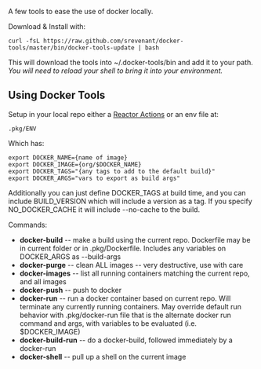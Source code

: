 A few tools to ease the use of docker locally.

Download & Install with:

	curl -fsL https://raw.github.com/srevenant/docker-tools/master/bin/docker-tools-update | bash

This will download the tools into ~/.docker-tools/bin and add it to your path.  *You will need to reload your shell to bring it into your environment.*

Using Docker Tools
------------------

Setup in your local repo either a [Reactor Actions](https://github.com/srevenant/reactor) or an env file at:

	.pkg/ENV

Which has:

	export DOCKER_NAME={name of image}
	export DOCKER_IMAGE={org/$DOCKER_NAME}
	export DOCKER_TAGS="{any tags to add to the default build}"
    export DOCKER_ARGS="vars to export as build args"

Additionally you can just define DOCKER_TAGS at build time, and you can include BUILD_VERSION which will include a version as a tag.  If you specify NO_DOCKER_CACHE it will include --no-cache to the build.

Commands:

* __docker-build__ -- make a build using the current repo.  Dockerfile may be in current folder or in .pkg/Dockerfile.  Includes any variables on DOCKER_ARGS as --build-args
* __docker-purge__ -- clean ALL images -- very destructive, use with care
* __docker-images__ -- list all running containers matching the current repo, and all images
* __docker-push__ -- push to docker
* __docker-run__ -- run a docker container based on current repo.  Will terminate any currently running containers.  May override default run behavior with .pkg/docker-run file that is the alternate docker run command and args, with variables to be evaluated (i.e. $DOCKER_IMAGE)
* __docker-build-run__ -- do a docker-build, followed immediately by a docker-run
* __docker-shell__ -- pull up a shell on the current image

